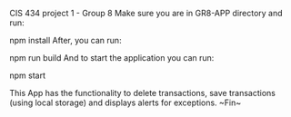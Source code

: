 CIS 434 project 1 - Group 8
Make sure you are in GR8-APP directory and run:

npm install
After, you can run:

npm run build
And to start the application you can run:

npm start

This App has the functionality to delete transactions, save transactions (using local storage) and displays alerts for exceptions.
~Fin~
#